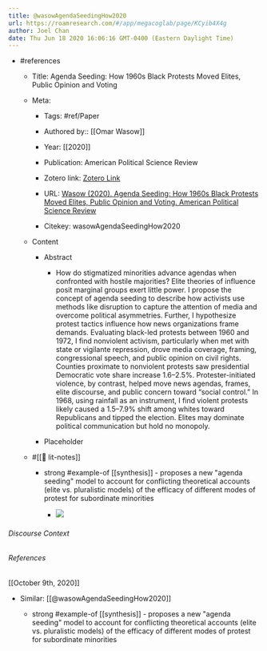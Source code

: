 ```yaml
---
title: @wasowAgendaSeedingHow2020
url: https://roamresearch.com/#/app/megacoglab/page/KCyib4X4g
author: Joel Chan
date: Thu Jun 18 2020 16:06:16 GMT-0400 (Eastern Daylight Time)
---
```


- #references

    - Title: Agenda Seeding: How 1960s Black Protests Moved Elites, Public Opinion and Voting

    - Meta:

        - Tags: #ref/Paper

        - Authored by::  [[Omar Wasow]]

        - Year: [[2020]]

        - Publication: American Political Science Review

        - Zotero link: [Zotero Link](zotero://select/items/1_753IYK2E)

        - URL: [Wasow (2020). Agenda Seeding: How 1960s Black Protests Moved Elites, Public Opinion and Voting. American Political Science Review](https://www.cambridge.org/core/journals/american-political-science-review/article/agenda-seeding-how-1960s-black-protests-moved-elites-public-opinion-and-voting/136610C8C040C3D92F041BB2EFC3034C)

        - Citekey: wasowAgendaSeedingHow2020

    - Content

        - Abstract

            - How do stigmatized minorities advance agendas when confronted with hostile majorities? Elite theories of influence posit marginal groups exert little power. I propose the concept of agenda seeding to describe how activists use methods like disruption to capture the attention of media and overcome political asymmetries. Further, I hypothesize protest tactics influence how news organizations frame demands. Evaluating black-led protests between 1960 and 1972, I find nonviolent activism, particularly when met with state or vigilante repression, drove media coverage, framing, congressional speech, and public opinion on civil rights. Counties proximate to nonviolent protests saw presidential Democratic vote share increase 1.6–2.5%. Protester-initiated violence, by contrast, helped move news agendas, frames, elite discourse, and public concern toward “social control.” In 1968, using rainfall as an instrument, I find violent protests likely caused a 1.5–7.9% shift among whites toward Republicans and tipped the election. Elites may dominate political communication but hold no monopoly.

        - Placeholder

    - #[[📝 lit-notes]]

        - strong #example-of [[synthesis]] - proposes a new "agenda seeding" model to account for conflicting theoretical accounts (elite vs. pluralistic models) of the efficacy of different modes of protest for subordinate minorities

            - ![](https://firebasestorage.googleapis.com/v0/b/firescript-577a2.appspot.com/o/imgs%2Fapp%2Fmegacoglab%2FaeHNgYDEdk.png?alt=media&token=5eb2001a-d01f-48da-94d9-868572647987)

###### Discourse Context



###### References

[[October 9th, 2020]]

- Similar: [[@wasowAgendaSeedingHow2020]]

    - strong #example-of [[synthesis]] - proposes a new "agenda seeding" model to account for conflicting theoretical accounts (elite vs. pluralistic models) of the efficacy of different modes of protest for subordinate minorities
